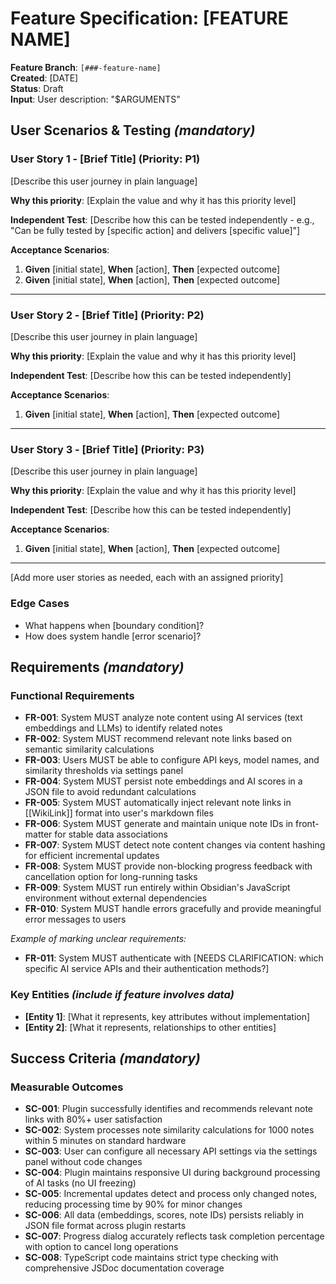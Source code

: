 # Feature Specification: [FEATURE NAME]

**Feature Branch**: `[###-feature-name]`  
**Created**: [DATE]  
**Status**: Draft  
**Input**: User description: "$ARGUMENTS"

## User Scenarios & Testing *(mandatory)*

<!--
  IMPORTANT: User stories should be PRIORITIZED as user journeys ordered by importance.
  Each user story/journey must be INDEPENDENTLY TESTABLE - meaning if you implement just ONE of them,
  you should still have a viable MVP (Minimum Viable Product) that delivers value.
  
  Assign priorities (P1, P2, P3, etc.) to each story, where P1 is the most critical.
  Think of each story as a standalone slice of functionality that can be:
  - Developed independently
  - Tested independently
  - Deployed independently
  - Demonstrated to users independently
-->

### User Story 1 - [Brief Title] (Priority: P1)

[Describe this user journey in plain language]

**Why this priority**: [Explain the value and why it has this priority level]

**Independent Test**: [Describe how this can be tested independently - e.g., "Can be fully tested by [specific action] and delivers [specific value]"]

**Acceptance Scenarios**:

1. **Given** [initial state], **When** [action], **Then** [expected outcome]
2. **Given** [initial state], **When** [action], **Then** [expected outcome]

---

### User Story 2 - [Brief Title] (Priority: P2)

[Describe this user journey in plain language]

**Why this priority**: [Explain the value and why it has this priority level]

**Independent Test**: [Describe how this can be tested independently]

**Acceptance Scenarios**:

1. **Given** [initial state], **When** [action], **Then** [expected outcome]

---

### User Story 3 - [Brief Title] (Priority: P3)

[Describe this user journey in plain language]

**Why this priority**: [Explain the value and why it has this priority level]

**Independent Test**: [Describe how this can be tested independently]

**Acceptance Scenarios**:

1. **Given** [initial state], **When** [action], **Then** [expected outcome]

---

[Add more user stories as needed, each with an assigned priority]

### Edge Cases

<!--
  ACTION REQUIRED: The content in this section represents placeholders.
  Fill them out with the right edge cases.
-->

- What happens when [boundary condition]?
- How does system handle [error scenario]?

## Requirements *(mandatory)*

<!--
  ACTION REQUIRED: The content in this section represents placeholders.
  Fill them out with the right functional requirements.
-->

### Functional Requirements

- **FR-001**: System MUST analyze note content using AI services (text embeddings and LLMs) to identify related notes
- **FR-002**: System MUST recommend relevant note links based on semantic similarity calculations  
- **FR-003**: Users MUST be able to configure API keys, model names, and similarity thresholds via settings panel
- **FR-004**: System MUST persist note embeddings and AI scores in a JSON file to avoid redundant calculations
- **FR-005**: System MUST automatically inject relevant note links in [[WikiLink]] format into user's markdown files
- **FR-006**: System MUST generate and maintain unique note IDs in front-matter for stable data associations
- **FR-007**: System MUST detect note content changes via content hashing for efficient incremental updates
- **FR-008**: System MUST provide non-blocking progress feedback with cancellation option for long-running tasks
- **FR-009**: System MUST run entirely within Obsidian's JavaScript environment without external dependencies
- **FR-010**: System MUST handle errors gracefully and provide meaningful error messages to users

*Example of marking unclear requirements:*

- **FR-011**: System MUST authenticate with [NEEDS CLARIFICATION: which specific AI service APIs and their authentication methods?]

### Key Entities *(include if feature involves data)*

- **[Entity 1]**: [What it represents, key attributes without implementation]
- **[Entity 2]**: [What it represents, relationships to other entities]

## Success Criteria *(mandatory)*

<!--
  ACTION REQUIRED: Define measurable success criteria.
  These must be technology-agnostic and measurable.
-->

### Measurable Outcomes

- **SC-001**: Plugin successfully identifies and recommends relevant note links with 80%+ user satisfaction
- **SC-002**: System processes note similarity calculations for 1000 notes within 5 minutes on standard hardware
- **SC-003**: User can configure all necessary API settings via the settings panel without code changes
- **SC-004**: Plugin maintains responsive UI during background processing of AI tasks (no UI freezing)
- **SC-005**: Incremental updates detect and process only changed notes, reducing processing time by 90% for minor changes
- **SC-006**: All data (embeddings, scores, note IDs) persists reliably in JSON file format across plugin restarts
- **SC-007**: Progress dialog accurately reflects task completion percentage with option to cancel long operations
- **SC-008**: TypeScript code maintains strict type checking with comprehensive JSDoc documentation coverage
